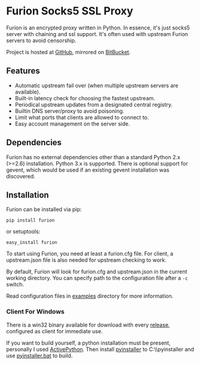 Furion Socks5 SSL Proxy
=======================

Furion is an encrypted proxy written in Python. In essence, it's just socks5 server with chaining and ssl support. It's often used with upstream Furion servers to avoid censorship.

Project is hosted at [GitHub](https://github.com/keli/furion), mirrored on [BitBucket](https://bitbucket.org/keli/furion).

Features
--------

-   Automatic upstream fail over (when multiple upstream servers are available).
-   Built-in latency check for choosing the fastest upstream.
-   Periodical upstream updates from a designated central registry.
-   Builtin DNS server/proxy to avoid poisoning.
-   Limit what ports that clients are allowed to connect to.
-   Easy account management on the server side.

Dependencies
------------

Furion has no external dependencies other than a standard Python 2.x (\>=2.6) installation. Python 3.x is supported. There is optional support for gevent, which would be used if an existing gevent installation was discovered. 

Installation
------------

Furion can be installed via pip:

    pip install furion
    
or setuptools:

    easy_install furion
    
To start using Furion, you need at least a furion.cfg file. For client, a upstream.json file is also needed for upstream checking to work.
    
By default, Furion will look for furion.cfg and upstream.json in the current working directory. You can specify path to the configuration file after a `-c` switch.

Read configuration files in [examples](https://github.com/keli/furion/blob/master/examples) directory for more information.
    
### Client For Windows

There is a win32 binary available for download with every [release](https://github.com/keli/furion/releases), configured as client for immediate use.

If you want to build yourself, a python installation must be present, personally I used [ActivePython](http://www.activestate.com/activepython). Then install [pyinstaller](http://www.pyinstaller.org) to C:\\\\pyinstaller and use [pyinstaller.bat](https://github.com/keli/furion/blob/master/scripts/pyinstaller/pyinstaller.bat) to build.

